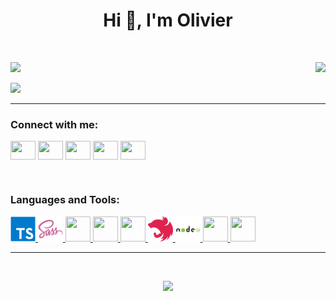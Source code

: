 <!--
**owieth/owieth** is a ✨ _special_ ✨ repository because its `README.md` (this file) appears on your GitHub profile.

Here are some ideas to get you started:

- 🔭 I’m currently working on ...
- 🌱 I’m currently learning ...
- 👯 I’m looking to collaborate on ...
- 🤔 I’m looking for help with ...
- 💬 Ask me about ...
- 📫 How to reach me: ...
- 😄 Pronouns: ...
- ⚡ Fun fact: ...
-->


<h1 align="center">Hi 👋, I'm Olivier</h1>
<br>

<img align="right"
    src="https://github-readme-stats.vercel.app/api?username=owieth&show_icons=true&locale=en&theme=radical&hide_border=true" />
<img
    src="https://github-readme-stats.vercel.app/api/top-langs?username=owieth&locale=en&theme=radical&hide_border=true" />
<br>

<p align="left"> <img src="https://komarev.com/ghpvc/?username=owieth&label=Profile%20views&color=0e75b6&style=flat" />
</p>
<hr>

<h3 align="left">Connect with me:</h3>
<p align="left">
    <a href="https://dev.to/owieth" target="blank"><img align="center"
            src="https://raw.githubusercontent.com/rahuldkjain/github-profile-readme-generator/master/src/images/icons/Social/devto.svg"
            height="30" width="40" /></a>
    <a href="https://stackoverflow.com/users/14147111/oli" target="blank"><img align="center"
            src="https://raw.githubusercontent.com/rahuldkjain/github-profile-readme-generator/master/src/images/icons/Social/stack-overflow.svg"
            height="30" width="40" /></a>
    <a href="https://dribbble.com/olivierwinkler" target="blank"><img align="center"
            src="https://raw.githubusercontent.com/rahuldkjain/github-profile-readme-generator/master/src/images/icons/Social/dribbble.svg"
            height="30" width="40" /></a>
    <a href="https://www.behance.net/ortexhd" target="blank"><img align="center"
            src="https://raw.githubusercontent.com/rahuldkjain/github-profile-readme-generator/master/src/images/icons/Social/behance.svg"
            height="30" width="40" /></a>
    <a href="https://www.linkedin.com/in/olivier-winkler/" target="blank"><img align="center"
            src="https://raw.githubusercontent.com/rahuldkjain/github-profile-readme-generator/master/src/images/icons/Social/linked-in-alt.svg"
            height="30" width="40" /></a>
</p>

<br>

<h3 align="left">Languages and Tools:</h3>
<p align="left">
    <a href="https://www.typescriptlang.org/" target="_blank" rel="noreferrer">
        <img src="https://raw.githubusercontent.com/devicons/devicon/master/icons/typescript/typescript-original.svg"
            width="40" height="40" />
    </a>
    <a href="https://sass-lang.com" target="_blank" rel="noreferrer">
        <img src="https://raw.githubusercontent.com/devicons/devicon/master/icons/sass/sass-original.svg" width="40"
            height="40" />
    </a>
    <a href="https://angular.io" target="_blank" rel="noreferrer">
        <img src="https://angular.io/assets/images/logos/angular/angular.svg" width="40" height="40" />
    </a>
    <a href="https://reactjs.org/" target="_blank" rel="noreferrer">
        <img src="https://reactnative.dev/img/header_logo.svg" width="40" height="40" />
    </a>
    <a href="https://flutter.dev" target="_blank" rel="noreferrer">
        <img src="https://www.vectorlogo.zone/logos/flutterio/flutterio-icon.svg" width="40" height="40" />
    </a>
    <a href="https://nestjs.com/" target="_blank" rel="noreferrer">
        <img src="https://raw.githubusercontent.com/devicons/devicon/master/icons/nestjs/nestjs-plain.svg" width="40"
            height="40" />
    </a>
    <a href="https://nodejs.org" target="_blank" rel="noreferrer">
        <img src="https://raw.githubusercontent.com/devicons/devicon/master/icons/nodejs/nodejs-original-wordmark.svg"
            width="40" height="40" />
    </a>
    <a href="https://spring.io/" target="_blank" rel="noreferrer">
        <img src="https://www.vectorlogo.zone/logos/springio/springio-icon.svg" width="40" height="40" />
    </a>
    <a href="https://www.figma.com/" target="_blank" rel="noreferrer">
        <img src="https://www.vectorlogo.zone/logos/figma/figma-icon.svg" width="40" height="40" />
    </a>
</p>
<hr>

<br>
<p align="center">
    <img
        src="https://github-readme-streak-stats.herokuapp.com?user=owieth&theme=radical&hide_border=true&date_format=M%20j%5B%2C%20Y%5D)">
</p>

